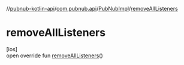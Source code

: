 //[pubnub-kotlin-api](../../../index.md)/[com.pubnub.api](../index.md)/[PubNubImpl](index.md)/[removeAllListeners](remove-all-listeners.md)

# removeAllListeners

[ios]\
open override fun [removeAllListeners](remove-all-listeners.md)()
